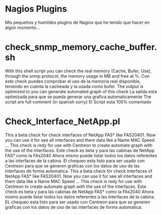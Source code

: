 # Nagios Plugins
Mis pequeños y humildes plugins de Nagios que he tenido que hacer en algún momento...

# check_snmp_memory_cache_buffer.sh
With this shell script you can check the real memory (Cache, Bufer, Use), through the snmp protocol, the memory usage in MB and free at %.
Con este check puedes comprobar el uso de la memoria real disponible, teniendo en cuenta la cacheada y la usada como bufer.
The output is optimized to you can generate automated graph of this check
La salida esta optimizada para que se pueda generar una grafica automaticamente
The script are full comment (in spanish sorry)
El Script esta 100% comentado

# Check_Interface_NetApp.pl
This a beta check for check interfaces of NetApp FAS* like FAS20401.
Now you can use it for see all interfaces and them data like a Name MAC Speed ...
This check is redy for use with Centreon to create automate graph with the use of the interfaces.
Este check es beta y para las cabinas de NetApp FAS* como la FAs2040
Ahora mismo puede listar todos los datos referentes a las interfaces de la cabina.
El chequeo esta listo para ser usado con Centreon para que se generen graficas con los datos de uso de las interfaces de forma automatica.
This a beta check for check interfaces of NetApp FAS* like FAS20401. 
Now you can use it for see all interfaces and them data like a Name MAC Speed ... 
This check is redy for use with Centreon to create automate graph with the use of the interfaces. 
Este check es beta y para las cabinas de NetApp FAS* como la FAs2040 
Ahora mismo puede listar todos los datos referentes a las interfaces de la cabina. 
EL chequeo esta listo para ser usado con Centreon para que se generen graficas con los datos de uso de las interfaces de forma automatica.
